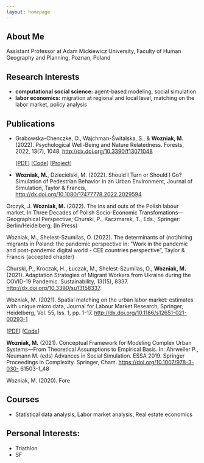 ```yaml
---
layout: homepage
---
```


## About Me
Assistant Professor at Adam Mickiewicz University, Faculty of Human Geography and Planning,
Poznan, Poland

## Research Interests

- **computational social science:** agent-based modeling, social simulation
- **labor economics:** migration at regional and local level, matching on the labor market, policy analysis

## Publications

- Grabowska-Chenczke, O., Wajchman-Świtalska, S., & **Wozniak, M.** 
 <br> (2022). Psychological Well-Being and Nature Relatedness. Forests, 2022, 13(7), 1048.
 http://dx.doi.org/10.3390/f13071048

   [[PDF](http://openaccess.thecvf.com/content_CVPR_2019/papers/Sun_Meta-Transfer_Learning_for_Few-Shot_Learning_CVPR_2019_paper.pdf)] [[Code](https://github.com/yaoyao-liu/meta-transfer-learning)] [[Project](https://mtl.yyliu.net/)]
   
- **Wozniak, M.**, Dziecielski, M. (2022). Should I Turn or Should I Go? Simulation of Pedestrian Behavior
in an Urban Environment, Journal of Simulation, Taylor & Francis,
http://dx.doi.org/10.1080/17477778.2022.2029594

Orczyk, J. **Wozniak, M.** (2022). The ins and outs of the Polish labour market. In Three Decades of
Polish Socio-Economic Transfomations—Geographical Perspective; Churski, P., Kaczmarek, T., Eds.;
Springer: Berlin/Heidelberg; (In Press)

Wozniak, M., Shelest-Szumilas, O. (2022). The determinants of (not)hiring migrants in Poland: the
pandemic perspective in: "Work in the pandemic and post-pandemic digital world - CEE countries
perspective”, Taylor & Francis (accepted chapter)

Churski, P., Kroczak, H., Łuczak, M., Shelest-Szumilas, O., **Wozniak, M.** (2021). Adaptation Strategies
of Migrant Workers from Ukraine during the COVID-19 Pandemic. Sustainability, 13(15), 8337.
http://dx.doi.org/10.3390/su13158337.

Wozniak, M. (2021). Spatial matching on the urban labor market: estimates with unique micro data,
Journal for Labour Market Research, Springer, Heidelberg, Vol. 55, Iss. 1, pp. 1-17.
http://dx.doi.org/10.1186/s12651-021-00293-1

 [[PDF](http://papers.nips.cc/paper/9216-learning-to-self-train-for-semi-supervised-few-shot-classification.pdf)] [[Code](https://github.com/xinzheli1217/learning-to-self-train)]

**Wozniak, M.** (2021). Conceptual Framework for Modeling Complex Urban Systems—From Theoretical
Assumptions to Empirical Basis. In: Ahrweiler P., Neumann M. (eds) Advances in Social Simulation.
ESSA 2019. Springer Proceedings in Complexity. Springer, Cham. https://doi.org/10.1007/978-3-030-
61503-1_48
<br>

Wozniak, M. (2020). Fore


## Courses
- Statistical data analysis, Labor market analysis, Real estate economics

## Personal Interests:
- Triathlon
- SF
